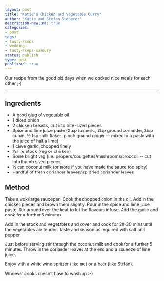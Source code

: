 ```yaml
---
layout: post
title: "Katie's Chicken and Vegetable Curry"
author: "Katie and Stefan Sieberer"
description-newline: true
categories:
- post
tags:
- tasty-rsvps
- wedding
- tasty-rsvps-savoury
status: publish
type: post
published: true
---
```


Our recipe from the good old days when we cooked nice meals for each other ;-)

***

## Ingredients

* A good glug of vegetable oil
* 1 diced onion
* 2 chicken breasts, cut into bite-sized pieces
* Spice and lime juice paste (2tsp turmeric, 2tsp ground coriander, 2tsp cumin, ½ tsp chilli flakes, pinch ground ginger -- mixed to a paste with the juice of half a lime)
* 1 clove garlic, chopped finely
* ½ litre stock (veg or chicken)
* Some bright veg (i.e. peppers/courgettes/mushrooms/broccoli -- cut into thumb sized pieces)
* ½ can coconut milk (or more if you have made the sauce too spicy)
* Handful of fresh coriander leaves/tsp dried coriander leaves

## Method

Take a wok/large saucepan. Cook the chopped onion in the oil. Add in the chicken pieces and brown them slightly. Pour in the spice and lime juice paste. Stir around over the heat to let the flavours infuse. Add the garlic and cook for a further 5 minutes.

Add in the stock and vegetables and cover and cook for 20-30 mins until the vegetables are tender. Taste and season as required with salt and pepper.

Just before serving stir through the coconut milk and cook for a further 5 minutes. Throw in the coriander leaves at the end and a squeeze of lime juice.

Enjoy with a white wine spritzer (like me) or a beer (like Stefan).

Whoever cooks doesn’t have to wash up :-)
